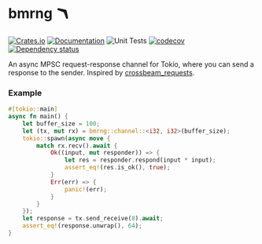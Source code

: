 # bmrng 🪃

[![Crates.io](https://img.shields.io/crates/v/bmrng)](https://crates.io/crates/bmrng)
[![Documentation](https://docs.rs/bmrng/badge.svg)](https://docs.rs/bmrng)
![Unit Tests](https://github.com/oguzbilgener/bmrng/workflows/Unit%20Tests/badge.svg)
[![codecov](https://codecov.io/gh/oguzbilgener/bmrng/branch/master/graph/badge.svg?token=8V51592OVH)](https://codecov.io/gh/oguzbilgener/bmrng)
[![Dependency status](https://deps.rs/repo/github/oguzbilgener/bmrng/status.svg)](https://deps.rs/repo/github/oguzbilgener/bmrng/status.svg)

An async MPSC request-response channel for Tokio, where you can send a response to the sender.
Inspired by [crossbeam_requests](https://docs.rs/crate/crossbeam_requests).

### Example


```rust
#[tokio::main]
async fn main() {
    let buffer_size = 100;
    let (tx, mut rx) = bmrng::channel::<i32, i32>(buffer_size);
    tokio::spawn(async move {
        match rx.recv().await {
            Ok((input, mut responder)) => {
                let res = responder.respond(input * input);
                assert_eq!(res.is_ok(), true);
            }
            Err(err) => {
                panic!(err);
            }
        }
    });
    let response = tx.send_receive(8).await;
    assert_eq!(response.unwrap(), 64);
}
```